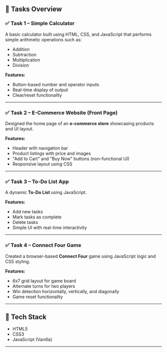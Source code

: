 
## 📝 Tasks Overview

### ✅ Task 1 – Simple Calculator
A basic calculator built using HTML, CSS, and JavaScript that performs simple arithmetic operations such as:
- Addition
- Subtraction
- Multiplication
- Division

**Features:**
- Button-based number and operator inputs
- Real-time display of output
- Clear/reset functionality

---

### ✅ Task 2 – E-Commerce Website (Front Page)
Designed the home page of an **e-commerce store** showcasing products and UI layout.

**Features:**
- Header with navigation bar
- Product listings with price and images
- "Add to Cart" and "Buy Now" buttons (non-functional UI)
- Responsive layout using CSS

---

### ✅ Task 3 – To-Do List App
A dynamic **To-Do List** using JavaScript.

**Features:**
- Add new tasks
- Mark tasks as complete
- Delete tasks
- Simple UI with real-time interactivity

---

### ✅ Task 4 – Connect Four Game
Created a browser-based **Connect Four** game using JavaScript logic and CSS styling.

**Features:**
- 6x7 grid layout for game board
- Alternate turns for two players
- Win detection horizontally, vertically, and diagonally
- Game reset functionality

---

## 🔧 Tech Stack

- HTML5
- CSS3
- JavaScript (Vanilla)

---

